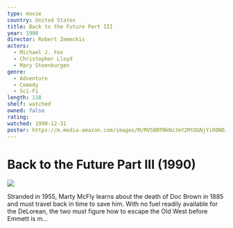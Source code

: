 ```yaml
---
type: movie
country: United States
title: Back to the Future Part III
year: 1990
director: Robert Zemeckis
actors:
  - Michael J. Fox
  - Christopher Lloyd
  - Mary Steenburgen
genre:
  - Adventure
  - Comedy
  - Sci-Fi
length: 118
shelf: watched
owned: false
rating:
watched: 1990-12-31
poster: https://m.media-amazon.com/images/M/MV5BNTNkNzJmY2MtOGNjYi00NDJmLWIyZTQtNmFmMGQ5M2VlOTI0XkEyXkFqcGc@._V1_SX300.jpg
---
```


# Back to the Future Part III (1990)

![](https://m.media-amazon.com/images/M/MV5BNTNkNzJmY2MtOGNjYi00NDJmLWIyZTQtNmFmMGQ5M2VlOTI0XkEyXkFqcGc@._V1_SX300.jpg)

Stranded in 1955, Marty McFly learns about the death of Doc Brown in 1885 and must travel back in time to save him. With no fuel readily available for the DeLorean, the two must figure how to escape the Old West before Emmett is m...